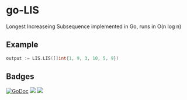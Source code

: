 # go-LIS
Longest Increaseing Subsequence implemented in Go, runs in O(n log n)

## Example

```` go
output := LIS.LIS([]int{1, 9, 3, 10, 5, 9})
````

## Badges

[![GoDoc](https://godoc.org/github.com/Ramshackle-Jamathon/go-LIS?status.svg)](https://godoc.org/github.com/Ramshackle-Jamathon/go-LIS)
![](https://img.shields.io/badge/license-MIT-blue.svg)
![](https://img.shields.io/badge/status-unstable-orange.svg)
